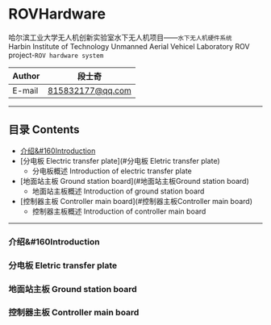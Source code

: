 # ROVHardware 
哈尔滨工业大学无人机创新实验室水下无人机项目——`水下无人机硬件系统`    
Harbin Institute of Technology Unmanned Aerial Vehicel Laboratory ROV project-`ROV hardware system`

|Author|段士奇|
|---|---
|E-mail|815832177@qq.com

****
## 目录 Contents
* [介绍&#160Introduction](#介绍&#160Introduction)
* [分电板 Electric transfer plate](#分电板 Eletric transfer plate)
    * 分电板概述 Introduction of electric transfer plate
* [地面站主板 Ground station board](#地面站主板Ground station board)
    * 地面站主板概述 Introduction of ground station board
* [控制器主板 Controller main board](#控制器主板Controller main board)
    * 控制器主板概述 Introduction of controller main board

****
### 介绍&#160Introduction

### 分电板 Eletric transfer plate

### 地面站主板 Ground station board

### 控制器主板 Controller main board
